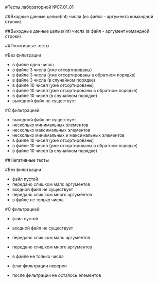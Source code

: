 #Тесты лабораторной №07_01_01

##Входные данные
целые(int) числа
(из файла - аргумента командной строки)

##Выходные данные
целые(int) числа
(в файл - аргумент командной строки)

##Позитивные тесты

#Без фильтрации
- в файле одно число
- в файле 3 числа (уже отсортированы)
- в файле 3 числа (уже отсортированы в обратном порядке)
- в файле 3 числа (в случайном порядке)
- в файле 10 чисел (уже отсортированы)
- в файле 10 чисел (уже отсортированы в обратном порядке)
- в файле 10 чисел (в случайном порядке)
- выходной файл не существует

#С фильтрацией
- выходной файл не существует
- несколько минимальных элементов
- несколько максимальных элементов
- несколько минимальных и максимальных элементов
- в файле 10 чисел (уже отсортированы)
- в файле 10 чисел (уже отсортированы в обратном порядке)
- в файле 10 чисел (в случайном порядке)

##Негативные тесты

#Без фильтрации
- файл пустой
- передано слишком мало аргументов
- входной файл не существует
- передано слишком много аргументов
- в файле не только числа

#С фильтрацией
- файл пустой
- входной файл не существует
- передано слишком мало аргументов
- передано слишком много аргументов
- в файле не только числа

- флаг фильтрации неверен
- после фильтрации не осталось элементов
